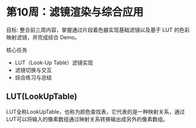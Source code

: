 # 第10周：滤镜渲染与综合应用
目标: 整合前三周内容，掌握通过片段着色器实现基础滤镜以及基于 LUT 的色彩映射滤镜，并完成综合 Demo。

核心任务
* LUT（Look-Up Table）滤镜实现
* 滤镜切换与交互
* 综合练习与总结

## LUT(LookUpTable)
LUT全称LookUpTable，也称为颜色查找表，它代表的是一种映射关系，通过LUT可以将输入的像素数组通过映射关系转换输出成另外的像素数组。


